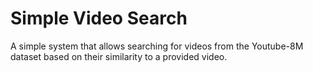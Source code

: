 # Simple Video Search
A simple system that allows searching for videos from the Youtube-8M dataset based on their similarity to a provided video. 
